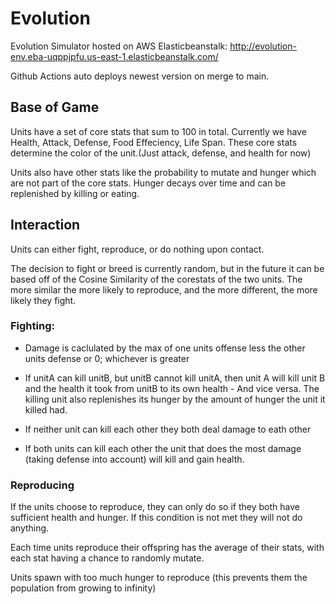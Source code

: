# Evolution

Evolution Simulator hosted on AWS Elasticbeanstalk: http://evolution-env.eba-uqppjpfu.us-east-1.elasticbeanstalk.com/

Github Actions auto deploys newest version on merge to main. 

## Base of Game

Units have a set of core stats that sum to 100 in total. Currently we have Health, Attack, Defense, Food Effeciency, Life Span. These core stats determine the color of the unit.(Just attack, defense, and health for now)

Units also have other stats like the probability to mutate and hunger which are not part of the core stats. Hunger decays over time and can be replenished by killing or eating.

## Interaction

Units can either fight, reproduce, or do nothing upon contact.

The decision to fight or breed is currently random, but in the future it can be based off of the Cosine Similarity of the corestats of the two units. The more similar the more likely to reproduce, and the more different, the more likely they fight.

### Fighting:

- Damage is caclulated by the max of one units offense less the other units defense or 0; whichever is greater

- If unitA can kill unitB, but unitB cannot kill unitA, then unit A will kill unit B and the health it took from unitB to its own health - And vice versa. The killing unit also replenishes its hunger by the amount of hunger the unit it killed had.

- If neither unit can kill each other they both deal damage to eath other

- If both units can kill each other the unit that does the most damage (taking defense into account) will kill and gain health.

### Reproducing

If the units choose to reproduce, they can only do so if they both have sufficient health and hunger. If this condition is not met they will not do anything. 

Each time units reproduce their offspring has the average of their stats, with each stat having a chance to randomly mutate.

Units spawn with too much hunger to reproduce (this prevents them the population from growing to infinity)

